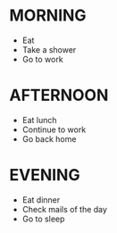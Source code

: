 # MORNING

- Eat
- Take a shower
- Go to work

# AFTERNOON

- Eat lunch
- Continue to work
- Go back home

# EVENING

- Eat dinner
- Check mails of the day
- Go to sleep